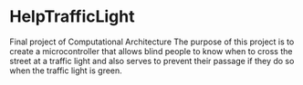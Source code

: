 # HelpTrafficLight
Final project of Computational Architecture
The purpose of this project is to create a microcontroller
that allows blind people to know when to cross the street
at a traffic light and also serves to prevent their passage
if they do so when the traffic light is green.
